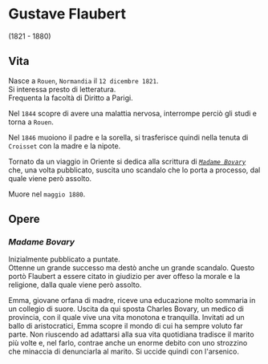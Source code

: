 # Gustave Flaubert
(1821 - 1880)

## Vita

Nasce a `Rouen`, `Normandia` il `12 dicembre 1821`.\
Si interessa presto di letteratura.\
Frequenta la facoltà di Diritto a Parigi.

Nel `1844` scopre di avere una malattia nervosa, interrompe perciò gli studi e torna a `Rouen`.

Nel `1846` muoiono il padre e la sorella, si trasferisce quindi nella tenuta di `Croisset` con la madre e la nipote.

Tornato da un viaggio in Oriente si dedica alla scrittura di *[`Madame Bovary`][madame-bovary]* che, una volta pubblicato, suscita uno scandalo che lo porta a processo, dal quale viene però assolto.

Muore nel `maggio 1880`.

## Opere

### *Madame Bovary*

Inizialmente pubblicato a puntate.\
Ottenne un grande successo ma destò anche un grande scandalo. Questo portò Flaubert a essere citato in giudizio per aver offeso la morale e la religione, dalla quale viene però assolto.

Emma, giovane orfana di madre, riceve una educazione molto sommaria in un collegio di suore. Uscita da qui sposta Charles Bovary, un medico di provincia, con il quale vive una vita monotona e tranquilla. Invitati ad un ballo di aristocratici, Emma scopre il mondo di cui ha sempre voluto far parte. Non riuscendo ad adattarsi alla sua vita quotidiana tradisce il marito più volte e, nel farlo, contrae anche un enorme debito con uno strozzino che minaccia di denunciarla al marito. Si uccide quindi con l'arsenico.

[madame-bovary]: #madame-bovary
